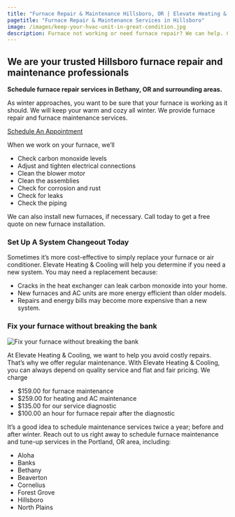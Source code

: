 ```yaml
---
title: "Furnace Repair & Maintenance Hillsboro, OR | Elevate Heating & Cooling, Inc"
pagetitle: "Furnace Repair & Maintenance Services in Hillsboro"
image: /images/keep-your-hvac-unit-in-great-condition.jpg
description: Furnace not working or need furnace repair? We can help. Call Elevate Heating & Cooling now to schedule an appointment.
---
```


## We are your trusted Hillsboro furnace repair and maintenance professionals

**Schedule furnace repair services in Bethany, OR and surrounding areas.**

As winter approaches, you want to be sure that your furnace is working as it should. We will keep your warm and cozy all winter. We provide furnace repair and furnace maintenance services.

<a class="btn btn-red" target="_blank" href="https://housecallpro.com/book/Elevate-Heating--Cooling-LLC/e1e426477d584e32882ba7ac2043954d?attribution=Book%20Now">
    Schedule An Appointment
</a>

When we work on your furnace, we’ll

- Check carbon monoxide levels
- Adjust and tighten electrical connections
- Clean the blower motor
- Clean the assemblies
- Check for corrosion and rust
- Check for leaks
- Check the piping

We can also install new furnaces, if necessary. Call today to get a free quote on new furnace installation.

### Set Up A System Changeout Today

Sometimes it’s more cost-effective to simply replace your furnace or air conditioner. Elevate Heating & Cooling will help you determine if you need a new system. You may need a replacement because:

- Cracks in the heat exchanger can leak carbon monoxide into your home.
- New furnaces and AC units are more energy efficient than older models.
- Repairs and energy bills may become more expensive than a new system.

### Fix your furnace without breaking the bank

![Fix your furnace without breaking the bank](/images/fix-your-furnace-without-breaking-the-bank.jpg)

At Elevate Heating & Cooling, we want to help you avoid costly repairs. That’s why we offer regular maintenance. With Elevate Heating & Cooling, you can always depend on quality service and flat and fair pricing. We charge

- $159.00 for furnace maintenance
- $259.00 for heating and AC maintenance
- $135.00 for our service diagnostic
- $100.00 an hour for furnace repair after the diagnostic

It’s a good idea to schedule maintenance services twice a year; before and after winter. Reach out to us right away to schedule furnace maintenance and tune-up services in the Portland, OR area, including:

- Aloha
- Banks
- Bethany
- Beaverton
- Cornelius
- Forest Grove
- Hillsboro
- North Plains